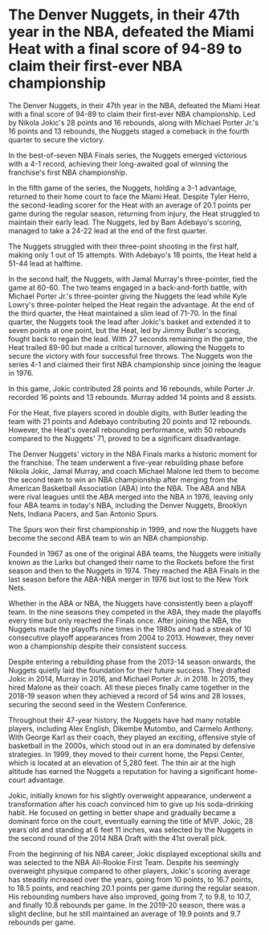 # The Denver Nuggets, in their 47th year in the NBA, defeated the Miami Heat with a final score of 94-89 to claim their first-ever NBA championship 
 The Denver Nuggets, in their 47th year in the NBA, defeated the Miami Heat with a final score of 94-89 to claim their first-ever NBA championship. Led by Nikola Jokic's 28 points and 16 rebounds, along with Michael Porter Jr.'s 16 points and 13 rebounds, the Nuggets staged a comeback in the fourth quarter to secure the victory.

In the best-of-seven NBA Finals series, the Nuggets emerged victorious with a 4-1 record, achieving their long-awaited goal of winning the franchise's first NBA championship.

In the fifth game of the series, the Nuggets, holding a 3-1 advantage, returned to their home court to face the Miami Heat. Despite Tyler Herro, the second-leading scorer for the Heat with an average of 20.1 points per game during the regular season, returning from injury, the Heat struggled to maintain their early lead. The Nuggets, led by Bam Adebayo's scoring, managed to take a 24-22 lead at the end of the first quarter.

The Nuggets struggled with their three-point shooting in the first half, making only 1 out of 15 attempts. With Adebayo's 18 points, the Heat held a 51-44 lead at halftime.

In the second half, the Nuggets, with Jamal Murray's three-pointer, tied the game at 60-60. The two teams engaged in a back-and-forth battle, with Michael Porter Jr.'s three-pointer giving the Nuggets the lead while Kyle Lowry's three-pointer helped the Heat regain the advantage. At the end of the third quarter, the Heat maintained a slim lead of 71-70. In the final quarter, the Nuggets took the lead after Jokic's basket and extended it to seven points at one point, but the Heat, led by Jimmy Butler's scoring, fought back to regain the lead. With 27 seconds remaining in the game, the Heat trailed 89-90 but made a critical turnover, allowing the Nuggets to secure the victory with four successful free throws. The Nuggets won the series 4-1 and claimed their first NBA championship since joining the league in 1976.

In this game, Jokic contributed 28 points and 16 rebounds, while Porter Jr. recorded 16 points and 13 rebounds. Murray added 14 points and 8 assists.

For the Heat, five players scored in double digits, with Butler leading the team with 21 points and Adebayo contributing 20 points and 12 rebounds. However, the Heat's overall rebounding performance, with 50 rebounds compared to the Nuggets' 71, proved to be a significant disadvantage.

The Denver Nuggets' victory in the NBA Finals marks a historic moment for the franchise. The team underwent a five-year rebuilding phase before Nikola Jokic, Jamal Murray, and coach Michael Malone led them to become the second team to win an NBA championship after merging from the American Basketball Association (ABA) into the NBA. The ABA and NBA were rival leagues until the ABA merged into the NBA in 1976, leaving only four ABA teams in today's NBA, including the Denver Nuggets, Brooklyn Nets, Indiana Pacers, and San Antonio Spurs.

The Spurs won their first championship in 1999, and now the Nuggets have become the second ABA team to win an NBA championship.

Founded in 1967 as one of the original ABA teams, the Nuggets were initially known as the Larks but changed their name to the Rockets before the first season and then to the Nuggets in 1974. They reached the ABA Finals in the last season before the ABA-NBA merger in 1976 but lost to the New York Nets.

Whether in the ABA or NBA, the Nuggets have consistently been a playoff team. In the nine seasons they competed in the ABA, they made the playoffs every time but only reached the Finals once. After joining the NBA, the Nuggets made the playoffs nine times in the 1980s and had a streak of 10 consecutive playoff appearances from 2004 to 2013. However, they never won a championship despite their consistent success.

Despite entering a rebuilding phase from the 2013-14 season onwards, the Nuggets quietly laid the foundation for their future success. They drafted Jokic in 2014, Murray in 2016, and Michael Porter Jr. in 2018. In 2015, they hired Malone as their coach. All these pieces finally came together in the 2018-19 season when they achieved a record of 54 wins and 28 losses, securing the second seed in the Western Conference.

Throughout their 47-year history, the Nuggets have had many notable players, including Alex English, Dikembe Mutombo, and Carmelo Anthony. With George Karl as their coach, they played an exciting, offensive style of basketball in the 2000s, which stood out in an era dominated by defensive strategies. In 1999, they moved to their current home, the Pepsi Center, which is located at an elevation of 5,280 feet. The thin air at the high altitude has earned the Nuggets a reputation for having a significant home-court advantage.

Jokic, initially known for his slightly overweight appearance, underwent a transformation after his coach convinced him to give up his soda-drinking habit. He focused on getting in better shape and gradually became a dominant force on the court, eventually earning the title of MVP. Jokic, 28 years old and standing at 6 feet 11 inches, was selected by the Nuggets in the second round of the 2014 NBA Draft with the 41st overall pick.

From the beginning of his NBA career, Jokic displayed exceptional skills and was selected to the NBA All-Rookie First Team. Despite his seemingly overweight physique compared to other players, Jokic's scoring average has steadily increased over the years, going from 10 points, to 16.7 points, to 18.5 points, and reaching 20.1 points per game during the regular season. His rebounding numbers have also improved, going from 7, to 9.8, to 10.7, and finally 10.8 rebounds per game. In the 2019-20 season, there was a slight decline, but he still maintained an average of 19.9 points and 9.7 rebounds per game.